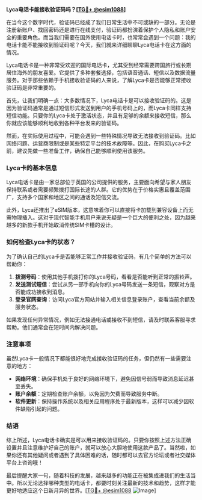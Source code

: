 **Lyca电话卡能接收验证码吗？[[TG💪+ @esim1088](https://t.me/s/esim1088)]**

在当今这个数字时代，验证码已经成了我们日常生活中不可或缺的一部分。无论是注册新账户、找回密码还是进行在线支付，验证码都扮演着保护个人隐私和账户安全的重要角色。而当我们需要在国外使用电话卡时，也常常会遇到一个问题：我的电话卡能不能接收到验证码呢？今天，我们就来详细聊聊Lyca电话卡在这方面的情况。

Lyca电话卡是一种非常受欢迎的国际电话卡，尤其受到经常需要跨国旅行或长期居住海外的朋友喜爱。它提供了多种套餐选择，包括语音通话、短信以及数据流量服务。对于那些依赖于手机接收验证码的人来说，了解Lyca卡是否能够正常接收验证码是非常重要的。

首先，让我们明确一点：大多数情况下，Lyca电话卡是可以接收验证码的。这是因为验证码通常是通过短信形式发送到用户的手机号码上的，而Lyca卡同样支持短信功能。只要你的Lyca卡处于激活状态，并且有足够的余额来接收短信，那么你就应该能够顺利地收到各种平台发来的验证码。

然而，在实际使用过程中，可能会遇到一些特殊情况导致无法接收到验证码。比如网络问题、运营商限制或是某些特定平台的技术故障等。因此，在购买Lyca卡之前，建议先做一些准备工作，确保自己能够顺利使用该服务。

### Lyca卡的基本信息

Lyca电话卡是由一家总部位于英国的公司提供的服务，主要面向希望与家人朋友保持联系或者需要频繁拨打国际长途的人群。它的优势在于价格实惠且覆盖范围广，支持多个国家和地区之间的通话及短信交流。

此外，Lyca还推出了eSIM版本，这意味着你可以直接将卡加载到兼容设备上而无需物理插入。这对于现代智能手机用户来说无疑是一个巨大的便利之处，因为越来越多的新款手机开始取消传统SIM卡槽的设计。

### 如何检查Lyca卡的状态？

为了确认自己的Lyca卡是否能够正常工作并接收验证码，有几个简单的方法可以帮助你：

1. **拨测号码**：使用其他手机拨打你的Lyca号码，看看是否能听到正常的振铃声。
2. **发送测试短信**：尝试从另一部手机向你的Lyca号码发送一条短信，观察对方是否能成功接收到消息。
3. **登录官网查询**：访问Lyca官方网站并输入相关信息登录账户，查看当前余额及服务状态。

如果发现任何异常情况，例如无法接通电话或接收不到短信，请及时联系客服寻求帮助。他们通常会在短时间内解决问题。

### 注意事项

虽然Lyca卡一般情况下都能很好地完成接收验证码的任务，但仍然有一些需要注意的地方：

- **网络环境**：确保手机处于良好的网络环境下，避免因信号弱而导致消息延迟甚至丢失。
- **账户余额**：定期检查账户余额，以免因为欠费而导致服务中断。
- **软件更新**：保持操作系统以及相关应用程序处于最新版本，这样可以减少因软件缺陷引起的问题。

### 结语

综上所述，Lyca电话卡确实是可以用来接收验证码的。只要你按照上述方法正确设置并且注意维护好自己的账户，就可以放心大胆地使用这款产品了。当然啦，如果你还有其他疑问或者遇到了具体困难的话，随时都可以去官方论坛或者社交媒体平台上咨询哦！

最后提醒大家一句，随着科技的发展，越来越多的功能正在被集成进我们的生活当中。所以无论选择哪种类型的电话卡，都要时刻关注最新的技术和趋势，这样才能更好地适应这个日新月异的世界。[[TG💪+ @esim1088](https://t.me/s/esim1088) ![Image](https://i.postimg.cc/4NQfJmqS/Snipaste-2025-05-13-00-14-12.png)]